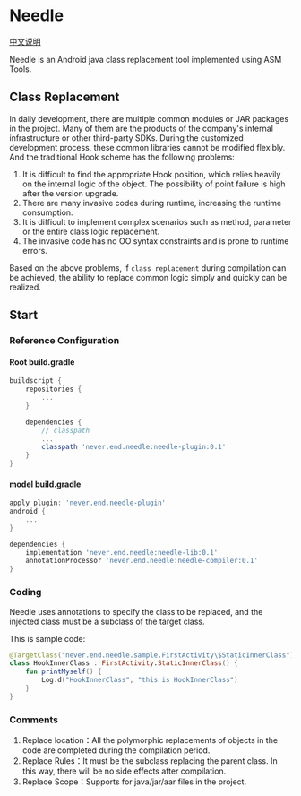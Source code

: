 # Needle
[中文说明](README-CN.md)

Needle is an Android java class replacement tool implemented using ASM Tools.

## Class Replacement
In daily development, there are multiple common modules or JAR packages in the project. Many of them are the products of the company's internal infrastructure or other third-party SDKs. During the customized development process, these common libraries cannot be modified flexibly.
And the traditional Hook scheme has the following problems:
1. It is difficult to find the appropriate Hook position, which relies heavily on the internal logic of the object. The possibility of point failure is high after the version upgrade.
2. There are many invasive codes during runtime, increasing the runtime consumption.
3. It is difficult to implement complex scenarios such as method, parameter or the entire class logic replacement.
4. The invasive code has no OO syntax constraints and is prone to runtime errors.

Based on the above problems, if `class replacement` during compilation can be achieved, the ability to replace common logic simply and quickly can be realized.
## Start

### Reference Configuration

#### Root build.gradle
```groovy
buildscript {
    repositories {
        ...
    }

    dependencies {
        // classpath
        ...
        classpath 'never.end.needle:needle-plugin:0.1'
    }
}
```

#### model build.gradle
```groovy
apply plugin: 'never.end.needle-plugin'
android {
    ...
}

dependencies {
    implementation 'never.end.needle:needle-lib:0.1'
    annotationProcessor 'never.end.needle:needle-compiler:0.1'
}
```

### Coding
Needle uses annotations to specify the class to be replaced, and the injected class must be a subclass of the target class.

This is sample code:
```kotlin
@TargetClass("never.end.needle.sample.FirstActivity\$StaticInnerClass")
class HookInnerClass : FirstActivity.StaticInnerClass() {
    fun printMyself() {
        Log.d("HookInnerClass", "this is HookInnerClass")
    }
}
```

### Comments
1. Replace location：All the polymorphic replacements of objects in the code are completed during the compilation period.
2. Replace Rules：It must be the subclass replacing the parent class. In this way, there will be no side effects after compilation.
3. Replace Scope：Supports for java/jar/aar files in the project.